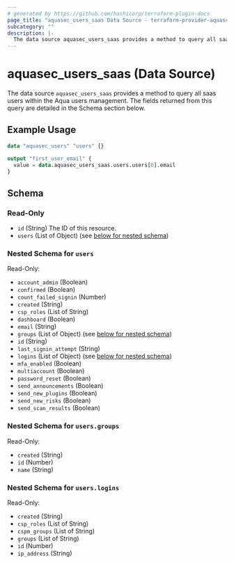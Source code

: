 ```yaml
---
# generated by https://github.com/hashicorp/terraform-plugin-docs
page_title: "aquasec_users_saas Data Source - terraform-provider-aquasec"
subcategory: ""
description: |-
  The data source aquasec_users_saas provides a method to query all saas users within the Aqua users management. The fields returned from this query are detailed in the Schema section below.
---
```


# aquasec_users_saas (Data Source)

The data source `aquasec_users_saas` provides a method to query all saas users within the Aqua users management. The fields returned from this query are detailed in the Schema section below.

## Example Usage

```terraform
data "aquasec_users" "users" {}

output "first_user_email" {
  value = data.aquasec_users_saas.users.users[0].email
}
```

<!-- schema generated by tfplugindocs -->
## Schema

### Read-Only

- `id` (String) The ID of this resource.
- `users` (List of Object) (see [below for nested schema](#nestedatt--users))

<a id="nestedatt--users"></a>
### Nested Schema for `users`

Read-Only:

- `account_admin` (Boolean)
- `confirmed` (Boolean)
- `count_failed_signin` (Number)
- `created` (String)
- `csp_roles` (List of String)
- `dashboard` (Boolean)
- `email` (String)
- `groups` (List of Object) (see [below for nested schema](#nestedobjatt--users--groups))
- `id` (String)
- `last_signin_attempt` (String)
- `logins` (List of Object) (see [below for nested schema](#nestedobjatt--users--logins))
- `mfa_enabled` (Boolean)
- `multiaccount` (Boolean)
- `password_reset` (Boolean)
- `send_announcements` (Boolean)
- `send_new_plugins` (Boolean)
- `send_new_risks` (Boolean)
- `send_scan_results` (Boolean)

<a id="nestedobjatt--users--groups"></a>
### Nested Schema for `users.groups`

Read-Only:

- `created` (String)
- `id` (Number)
- `name` (String)


<a id="nestedobjatt--users--logins"></a>
### Nested Schema for `users.logins`

Read-Only:

- `created` (String)
- `csp_roles` (List of String)
- `cspm_groups` (List of String)
- `groups` (List of String)
- `id` (Number)
- `ip_address` (String)


